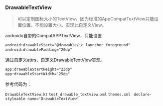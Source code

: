 ### DrawableTextView

> 可以定制图标大小的TextView，因为标准的AppCompatTextView只能设置位置，不能设置大小。实现此自定义View。

androidx自带的CompatAPPTextView，只能设置

```xml
android:drawableStart="@drawable/ic_launcher_foreground"
android:drawablePadding="20dp"
```

通过自定义attrs，自定义DrawableTextView实现。

```xml
app:drawableStartHeight="23dp"
app:drawableStartWidth="25dp"
```

参考代码为：

`DrawableTextView.kt`  `test_drawable_textview.xml` `themes.xml `   `declare-styleable name="DrawableTextView"`





